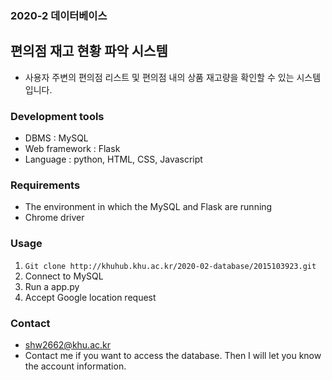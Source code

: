 ### 2020-2 데이터베이스

## 편의점 재고 현황 파악 시스템
+ 사용자 주변의 편의점 리스트 및 편의점 내의 상품 재고량을 확인할 수 있는 시스템입니다.

### Development tools
+ DBMS : MySQL
+ Web framework : Flask
+ Language : python, HTML, CSS, Javascript

### Requirements
+ The environment in which the MySQL and Flask are running
+ Chrome driver

### Usage
1. `Git clone http://khuhub.khu.ac.kr/2020-02-database/2015103923.git`
2. Connect to MySQL
3. Run a app.py
4. Accept Google location request

### Contact
+ shw2662@khu.ac.kr
+ Contact me if you want to access the database. Then I will let you know the account information.

